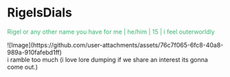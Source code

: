 # RigelsDials
<p style="color:MediumSeaGreen;"> Rigel or any other name you have for me | he/him | 15 | i feel outerworldly </p>
![Image](https://github.com/user-attachments/assets/76c7f065-6fc8-40a8-989a-910fafebd1ff)
<br> i ramble too much (i love lore dumping if we share an interest its gonna come out.)
